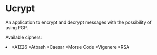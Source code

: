 # Ucrypt
An application to encrypt and decrypt messages with the possibility of using PGP.

Available ciphers:
<li>
*A1Z26
*Atbash
*Caesar
*Morse Code
*Vigenere
*RSA
